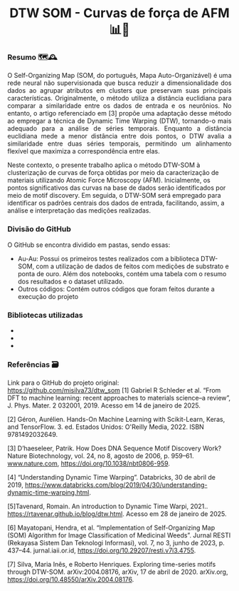 # <center> **DTW SOM - Curvas de força de AFM** 📊💪 </center>
### **Resumo** 🗺️🕰️
<p style="text-align: justify;">
O Self-Organizing Map (SOM, do português, Mapa Auto-Organizável) é uma rede neural não supervisionada que busca reduzir a dimensionalidade dos dados ao agrupar atributos em clusters que preservam suas principais características. Originalmente, o método utiliza a distância euclidiana para comparar a similaridade entre os dados de entrada e os neurônios. No entanto, o artigo referenciado em [3] propõe uma adaptação desse método ao empregar a técnica de Dynamic Time Warping (DTW), tornando-o mais adequado para a análise de séries temporais. Enquanto a distância euclidiana mede a menor distância entre dois pontos, o DTW avalia a similaridade entre duas séries temporais, permitindo um alinhamento flexível que maximiza a correspondência entre elas. 

Neste contexto, o presente trabalho aplica o método DTW-SOM à clusterização de curvas de força obtidas por meio da caracterização de materiais utilizando Atomic Force Microscopy (AFM). Inicialmente, os pontos significativos das curvas na base de dados serão identificados por meio de motif discovery. Em seguida, o DTW-SOM será empregado para identificar os padrões centrais dos dados de entrada, facilitando, assim, a análise e interpretação das medições realizadas.

### **Divisão do GitHub**
O GitHub se encontra dividido em pastas, sendo essas:
<ul>
  <li>Au-Au: Possui os primeiros testes realizados com a biblioteca DTW-SOM, com a utilização de dados de feitos com medições de substrato e ponta de ouro. Além dos notebooks, contém uma tabela com o resumo dos resultados e o dataset utilizado. </li>
  <li>Outros códigos: Contém outros códigos que foram feitos durante a execução do projeto</li>
</ul>

### Bibliotecas utilizadas
*
*
*

### Referências 🗃️
Link para o GitHub do projeto original: https://github.com/misilva73/dtw_som
[1] Gabriel R Schleder et al. “From DFT to machine learning: recent approaches to materials science–a review”, J. Phys. Mater. 2 032001, 2019. Acesso em 14 de janeiro de 2025.

[2] Géron, Aurélien. Hands-On Machine Learning with Scikit-Learn, Keras, and TensorFlow. 3. ed. Estados Unidos: O'Reilly Media, 2022. ISBN 9781492032649.

[3] D’haeseleer, Patrik. How Does DNA Sequence Motif Discovery Work? Nature Biotechnology, vol. 24, no 8, agosto de 2006, p. 959–61. www.nature.com, https://doi.org/10.1038/nbt0806-959.

[4] “Understanding Dynamic Time Warping”. Databricks, 30 de abril de 2019, https://www.databricks.com/blog/2019/04/30/understanding-dynamic-time-warping.html.

[5]Tavenard, Romain. An introduction to Dynamic Time Warpi, 2021.. https://rtavenar.github.io/blog/dtw.html. Acesso em 28 de janeiro de 2025.

[6] Mayatopani, Hendra, et al. “Implementation of Self-Organizing Map (SOM) Algorithm for Image Classification of Medicinal Weeds”. Jurnal RESTI (Rekayasa Sistem Dan Teknologi Informasi), vol. 7, no 3, junho de 2023, p. 437–44. jurnal.iaii.or.id, https://doi.org/10.29207/resti.v7i3.4755.

[7] Silva, Maria Inês, e Roberto Henriques. Exploring time-series motifs through DTW-SOM. arXiv:2004.08176, arXiv, 17 de abril de 2020. arXiv.org, https://doi.org/10.48550/arXiv.2004.08176.
</p>
